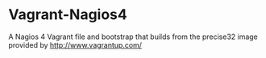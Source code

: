 Vagrant-Nagios4
===============

A Nagios 4 Vagrant file and bootstrap that builds from the precise32 image provided by http://www.vagrantup.com/
